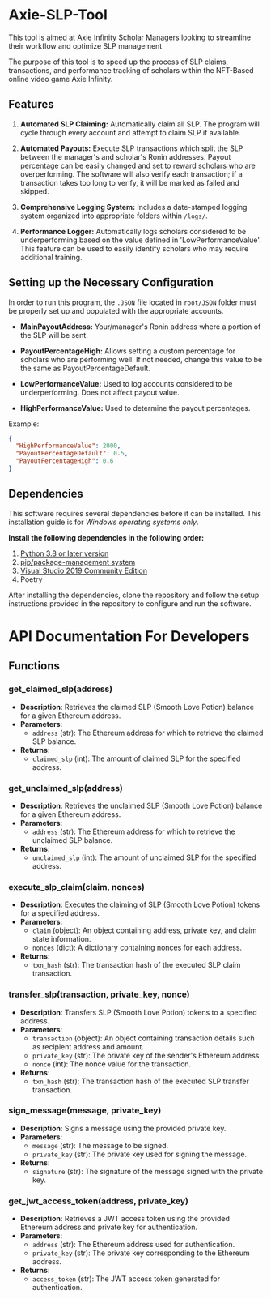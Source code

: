 # Axie-SLP-Tool
This tool is aimed at Axie Infinity Scholar Managers looking to streamline their workflow and optimize SLP management

The purpose of this tool is to speed up the process of SLP claims, transactions, and performance tracking of scholars within the NFT-Based online video game Axie Infinity.

## Features
1. **Automated SLP Claiming:** Automatically claim all SLP. The program will cycle through every account and attempt to claim SLP if available.

2. **Automated Payouts:** Execute SLP transactions which split the SLP between the manager's and scholar's Ronin addresses. Payout percentage can be easily changed and set to reward scholars who are overperforming. The software will also verify each transaction; if a transaction takes too long to verify, it will be marked as failed and skipped.

3. **Comprehensive Logging System:** Includes a date-stamped logging system organized into appropriate folders within `/logs/`.

4. **Performance Logger:** Automatically logs scholars considered to be underperforming based on the value defined in 'LowPerformanceValue'. This feature can be used to easily identify scholars who may require additional training.

## Setting up the Necessary Configuration
In order to run this program, the `.JSON` file located in `root/JSON` folder must be properly set up and populated with the appropriate accounts.

- **MainPayoutAddress:** Your/manager's Ronin address where a portion of the SLP will be sent.
  
- **PayoutPercentageHigh:** Allows setting a custom percentage for scholars who are performing well. If not needed, change this value to be the same as PayoutPercentageDefault.

- **LowPerformanceValue:** Used to log accounts considered to be underperforming. Does not affect payout value.

- **HighPerformanceValue:** Used to determine the payout percentages.

Example:

```json
{
  "HighPerformanceValue": 2000,
  "PayoutPercentageDefault": 0.5,
  "PayoutPercentageHigh": 0.6
}
```

## Dependencies

This software requires several dependencies before it can be installed. This installation guide is for *Windows operating systems only*.

**Install the following dependencies in the following order:**

1. [Python 3.8 or later version](https://www.python.org/downloads/release/python-380/)
2. [pip/package-management system](https://pypi.org/project/pip/)
3. [Visual Studio 2019 Community Edition](https://visualstudio.microsoft.com)
4. Poetry

After installing the dependencies, clone the repository and follow the setup instructions provided in the repository to configure and run the software.

# API Documentation For Developers

## Functions

### get_claimed_slp(address)

- **Description**: Retrieves the claimed SLP (Smooth Love Potion) balance for a given Ethereum address.
- **Parameters**:
  - `address` (str): The Ethereum address for which to retrieve the claimed SLP balance.
- **Returns**:
  - `claimed_slp` (int): The amount of claimed SLP for the specified address.
  
### get_unclaimed_slp(address)

- **Description**: Retrieves the unclaimed SLP (Smooth Love Potion) balance for a given Ethereum address.
- **Parameters**:
  - `address` (str): The Ethereum address for which to retrieve the unclaimed SLP balance.
- **Returns**:
  - `unclaimed_slp` (int): The amount of unclaimed SLP for the specified address.

### execute_slp_claim(claim, nonces)

- **Description**: Executes the claiming of SLP (Smooth Love Potion) tokens for a specified address.
- **Parameters**:
  - `claim` (object): An object containing address, private key, and claim state information.
  - `nonces` (dict): A dictionary containing nonces for each address.
- **Returns**:
  - `txn_hash` (str): The transaction hash of the executed SLP claim transaction.

### transfer_slp(transaction, private_key, nonce)

- **Description**: Transfers SLP (Smooth Love Potion) tokens to a specified address.
- **Parameters**:
  - `transaction` (object): An object containing transaction details such as recipient address and amount.
  - `private_key` (str): The private key of the sender's Ethereum address.
  - `nonce` (int): The nonce value for the transaction.
- **Returns**:
  - `txn_hash` (str): The transaction hash of the executed SLP transfer transaction.

### sign_message(message, private_key)

- **Description**: Signs a message using the provided private key.
- **Parameters**:
  - `message` (str): The message to be signed.
  - `private_key` (str): The private key used for signing the message.
- **Returns**:
  - `signature` (str): The signature of the message signed with the private key.

### get_jwt_access_token(address, private_key)

- **Description**: Retrieves a JWT access token using the provided Ethereum address and private key for authentication.
- **Parameters**:
  - `address` (str): The Ethereum address used for authentication.
  - `private_key` (str): The private key corresponding to the Ethereum address.
- **Returns**:
  - `access_token` (str): The JWT access token generated for authentication.

